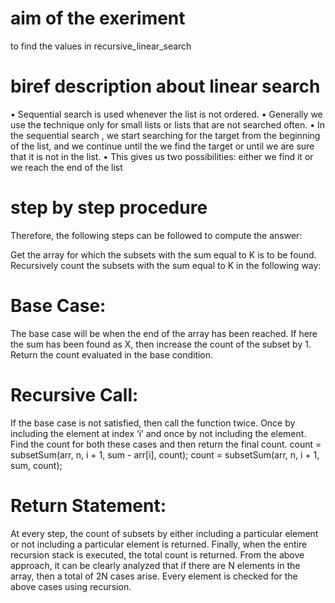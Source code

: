 # aim of the exeriment
to find the values in recursive_linear_search
# biref description about linear search
• Sequential search is used whenever the list is not ordered.
• Generally we use the technique only for small lists or lists that are
not
 searched often.
• In the sequential search , we start searching for the target from the
 beginning of the list, and we continue until the we find the target or
 until we are sure that it is not in the list.
• This gives us two possibilities:
either we find it or
we reach the end of the list
# step by step procedure
Therefore, the following steps can be followed to compute the answer:

Get the array for which the subsets with the sum equal to K is to be found.
Recursively count the subsets with the sum equal to K in the following way:
# Base Case: 
The base case will be when the end of the array has been reached. If here the sum has been found as X, then increase the count of the subset by 1. Return the count evaluated in the base condition.
# Recursive Call:
If the base case is not satisfied, then call the function twice. Once by including the element at index ‘i’ and once by not including the element. Find the count for both these cases and then return the final count.
count = subsetSum(arr, n, i + 1, sum - arr[i], count);
count = subsetSum(arr, n, i + 1, sum, count);
# Return Statement:
At every step, the count of subsets by either including a particular element or not including a particular element is returned. Finally, when the entire recursion stack is executed, the total count is returned.
From the above approach, it can be clearly analyzed that if there are N elements in the array, then a total of 2N cases arise. Every element is checked for the above cases using recursion.
